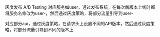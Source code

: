 灰度发布 A/B Testing
对应服务如user，通过发布系统，在每次新版本上线时都将服务名修改为user-<newVersion>，然后通过灰度策略，将部分流量引导到user-<newVersion>

对应部分api，通过灰度策略，在请求头上设置不同的API版本，然后通过灰度策略，将部分流量引导到不同的版本上